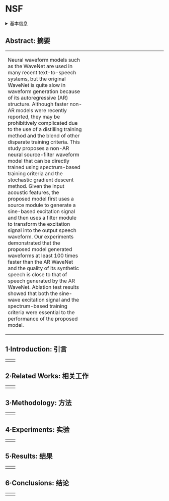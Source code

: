 # NSF

<details>
<summary>基本信息</summary>

- 标题: "Neural Source-Filter-Based Waveform Model for Statistical Parametric Speech Synthesis"
- 作者:
  - 01 Xin Wang,
  - 02 Shinji Takaki,
  - 03 Junichi Yamagishi
- 链接:
  - [ArXiv](https://arxiv.org/pdf/1810.11946)
  - [Publication](https://doi.org/10.1109/ICASSP.2019.8682298)
  - [Github](https://github.com/nii-yamagishilab/project-NN-Pytorch-scripts)
  - [Demo](https://nii-yamagishilab.github.io)
- 文件:
  - [ArXiv](_PDF/1810.11946v4__NSF__Neural_Source-Filter-Based_Waveform_Model_for_Statistical_Parametric_Speech_Synthesis.pdf)
  - [Publication](_PDF/1810.11946p0__NSF__ICASSP2019.pdf)

</details>

## Abstract: 摘要

<table><tr><td width="50%">

Neural waveform models such as the WaveNet are used in many recent text-to-speech systems, but the original WaveNet is quite slow in waveform generation because of its autoregressive (AR) structure.
Although faster non-AR models were recently reported, they may be prohibitively complicated due to the use of a distilling training method and the blend of other disparate training criteria.
This study proposes a non-AR neural source-filter waveform model that can be directly trained using spectrum-based training criteria and the stochastic gradient descent method.
Given the input acoustic features, the proposed model first uses a source module to generate a sine-based excitation signal and then uses a filter module to transform the excitation signal into the output speech waveform.
Our experiments demonstrated that the proposed model generated waveforms at least 100 times faster than the AR WaveNet and the quality of its synthetic speech is close to that of speech generated by the AR WaveNet.
Ablation test results showed that both the sine-wave excitation signal and the spectrum-based training criteria were essential to the performance of the proposed model.

</td><td>

</td></tr></table>

## 1·Introduction: 引言

<table><tr><td width="50%">

</td><td>

</td></tr></table>

## 2·Related Works: 相关工作

<table><tr><td width="50%">

</td><td>

</td></tr></table>

## 3·Methodology: 方法

<table><tr><td width="50%">

</td><td>

</td></tr></table>

## 4·Experiments: 实验

<table><tr><td width="50%">

</td><td>

</td></tr></table>

## 5·Results: 结果

<table><tr><td width="50%">

</td><td>

</td></tr></table>

## 6·Conclusions: 结论

<table><tr><td width="50%">

</td><td>

</td></tr></table>
